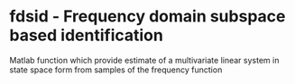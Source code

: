 # fdsid - Frequency domain subspace based identification
Matlab function which provide estimate of a multivariate linear system in state space form from samples of the frequency function
